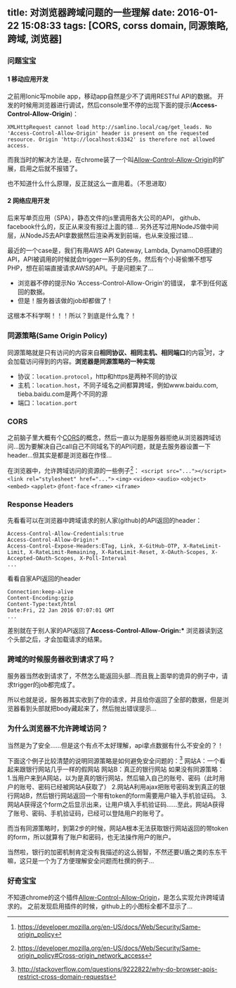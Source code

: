 title: 对浏览器跨域问题的一些理解
date: 2016-01-22 15:08:33
tags: [CORS, corss domain, 同源策略, 跨域, 浏览器]
---
### 问题宝宝
#### 1 移动应用开发
之前用Ionic写mobile app，移动app自然是少不了调用RESTful API的数据。
开发的时候用浏览器进行调试，然后console里不停的出现下面的提示(**Access-Control-Allow-Origin**)：
```
XMLHttpRequest cannot load http://samlino.local/cag/get_leads. No 'Access-Control-Allow-Origin' header is present on the requested resource. Origin 'http://localhost:63342' is therefore not allowed access.
```
而我当时的解决方法是，在chrome装了一个叫[Allow-Control-Allow-Origin](https://chrome.google.com/webstore/detail/allow-control-allow-origi/nlfbmbojpeacfghkpbjhddihlkkiljbi)的扩展，启用之后就不报错了。

也不知道什么什么原理，反正就这么一直用着。（不思进取）

#### 2 网络应用开发
后来写单页应用（SPA），静态文件的js里调用各大公司的API， github、facebook什么的，反正从来没有报过上面的错…
另外还写过用NodeJS做中间层，从NodeJS去API拿数据然后渲染再发到前端，也从来没报过错…

最近的一个case是，我们有用AWS API Gateway, Lambda, DynamoDB搭建的API，API被调用的时候就会trigger一系列的任务。然后有个小哥偷懒不想写PHP，想在前端直接请求AWS的API。于是问题来了…
- 浏览器不停的提示No 'Access-Control-Allow-Origin'的错误， 拿不到任何返回的数据。
- 但是！服务器该做的job却都做了！

这根本不科学啊！！！所以？到底是什么鬼？！

### 同源策略(Same Origin Policy) 
同源策略就是只有访问的内容来自**相同协议、相同主机、相同端口**的内容[^1]时，才会加载访问得到的内容。**浏览器是同源策略的一种实现**

- 协议：`location.protocol`，http和https是两种不同的协议
- 主机：`location.host`，不同子域名之间都算跨域，例如www.baidu.com, tieba.baidu.com是两个不同的源
- 端口：`location.port`


### CORS 
之前脑子里大概有个[CORS](https://developer.mozilla.org/en-US/docs/Web/HTTP/Access_control_CORS)的概念，然后一直以为是服务器拒绝从浏览器跨域访问…因为要解决自己call自己不同域名下的API问题，就是去服务器设置一下header…但其实是都是浏览器在作怪…

在浏览器中，允许跨域访问的资源的一些例子[^2]：
`<script src="..."></script>`
`<link rel="stylesheet" href="...">`
`<img>` `<video>` `<audio>`
`<object>` `<embed>` `<applet>`
`@font-face`
`<frame>` `<iframe>`

### Response Headers
先看看可以在浏览器中跨域请求的别人家(github)的API返回的header：
```
Access-Control-Allow-Credentials:true
Access-Control-Allow-Origin:*
Access-Control-Expose-Headers:ETag, Link, X-GitHub-OTP, X-RateLimit-Limit, X-RateLimit-Remaining, X-RateLimit-Reset, X-OAuth-Scopes, X-Accepted-OAuth-Scopes, X-Poll-Interval
...
```
看看自家API返回的header
```
Connection:keep-alive
Content-Encoding:gzip
Content-Type:text/html
Date:Fri, 22 Jan 2016 07:07:01 GMT
...
```
差别就在于别人家的API返回了**Access-Control-Allow-Origin:\***
浏览器读到这个头部之后，才会加载请求的结果。

### 跨域的时候服务器收到请求了吗？
服务器当然收到请求了，不然怎么能返回头部…而且我上面举的诡异的例子中，请求trigger的job都完成了。

所以也就是说，服务器其实收到了你的请求，并且给你返回了全部的数据，但是浏览器看到头部就把body藏起来了，然后抛出错误提示…

### 为什么浏览器不允许跨域访问？
当然是为了安全……但是这个有点不太好理解，api拿点数据有什么不安全的？！

下面这个例子比较清楚的说明同源策略是如何避免安全问题的：[^3]
网站A：一个看起来跟银行网站几乎一样的假网站
网站B：真正的银行网站
如果没有同源策略：
1.当用户来到A网站，以为是真的银行网站，然后输入自己的账号、密码（此时用户的账号、密码已经被网站A获取了）
2.网站A利用ajax把账号密码发到真正的银行网站B，然后银行网站返回一个带有token的form需要用户输入手机验证码。
3.网站A获得这个form之后显示出来，让用户填入手机验证码……至此，网站A获得了账号、密码、手机验证码，已经可以登陆用户的账号了。

而当有同源策略时，到第2步的时候，网站A根本无法获取银行网站返回的带token的form，所以就算有了账户和密码，也无法操作用户的账户。

当然啦，银行的加密机制肯定没有我描述的这么弱智，不然还要U盾之类的东东干嘛，这只是一个为了方便理解安全问题而杜撰的例子…

### 好奇宝宝
不知道chrome的这个插件[Allow-Control-Allow-Origin](https://chrome.google.com/webstore/detail/allow-control-allow-origi/nlfbmbojpeacfghkpbjhddihlkkiljbi)，是怎么实现允许跨域请求的。
之前发现启用插件的时候，github上的小图标全都不显示了…

[^1]: https://developer.mozilla.org/en-US/docs/Web/Security/Same-origin_policy
[^2]: https://developer.mozilla.org/en-US/docs/Web/Security/Same-origin_policy#Cross-origin_network_access
[^3]: http://stackoverflow.com/questions/9222822/why-do-browser-apis-restrict-cross-domain-requests
